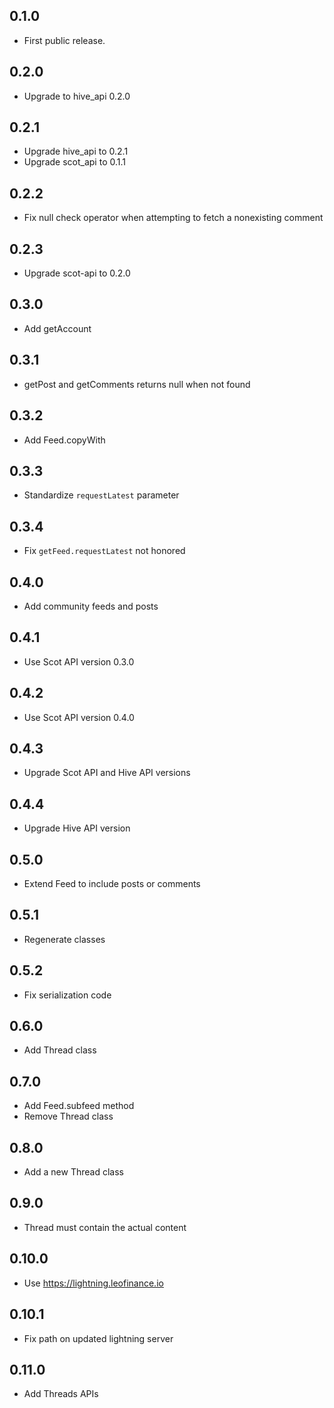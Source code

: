 ## 0.1.0

- First public release.

## 0.2.0

- Upgrade to hive_api 0.2.0

## 0.2.1

- Upgrade hive_api to 0.2.1
- Upgrade scot_api to 0.1.1

## 0.2.2

- Fix null check operator when attempting to fetch a nonexisting comment

## 0.2.3

- Upgrade scot-api to 0.2.0

## 0.3.0

- Add getAccount

## 0.3.1

- getPost and getComments returns null when not found

## 0.3.2

- Add Feed.copyWith

## 0.3.3

- Standardize `requestLatest` parameter

## 0.3.4

- Fix `getFeed.requestLatest` not honored

## 0.4.0

- Add community feeds and posts

## 0.4.1

- Use Scot API version 0.3.0

## 0.4.2

- Use Scot API version 0.4.0

## 0.4.3

- Upgrade Scot API and Hive API versions

## 0.4.4

- Upgrade Hive API version

## 0.5.0

- Extend Feed to include posts or comments

## 0.5.1

- Regenerate classes

## 0.5.2

- Fix serialization code

## 0.6.0

- Add Thread class

## 0.7.0

- Add Feed.subfeed method
- Remove Thread class

## 0.8.0

- Add a new Thread class

## 0.9.0

- Thread must contain the actual content

## 0.10.0

- Use https://lightning.leofinance.io

## 0.10.1

- Fix path on updated lightning server

## 0.11.0

- Add Threads APIs